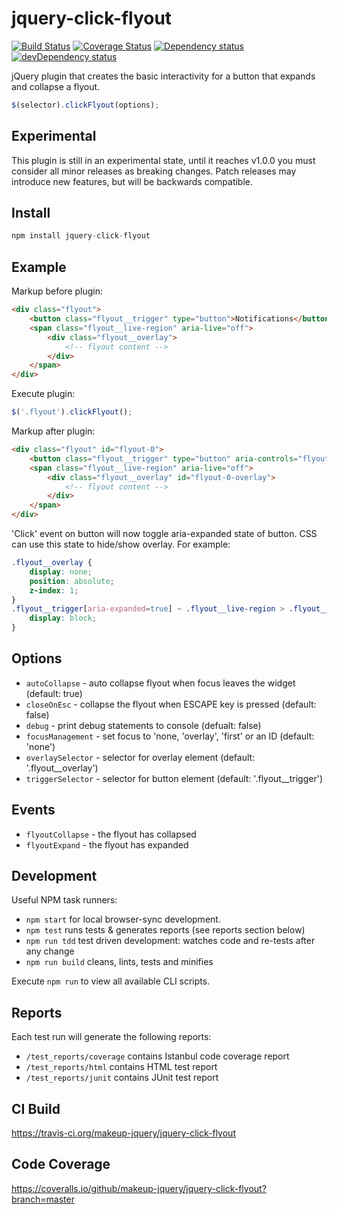 # jquery-click-flyout

<p>
    <a href="https://travis-ci.org/makeup-jquery/jquery-click-flyout"><img src="https://api.travis-ci.org/makeup-jquery/jquery-click-flyout.svg?branch=master" alt="Build Status" /></a>
    <a href='https://coveralls.io/github/makeup-jquery/jquery-click-flyout?branch=master'><img src='https://coveralls.io/repos/makeup-jquery/jquery-click-flyout/badge.svg?branch=master&service=github' alt='Coverage Status' /></a>
    <a href="https://david-dm.org/makeup-jquery/jquery-click-flyout"><img src="https://david-dm.org/makeup-jquery/jquery-click-flyout.svg" alt="Dependency status" /></a>
    <a href="https://david-dm.org/makeup-jquery/jquery-click-flyout#info=devDependencies"><img src="https://david-dm.org/makeup-jquery/jquery-click-flyout/dev-status.svg" alt="devDependency status" /></a>
</p>

jQuery plugin that creates the basic interactivity for a button that expands and collapse a flyout.

```js
$(selector).clickFlyout(options);
```

## Experimental

This plugin is still in an experimental state, until it reaches v1.0.0 you must consider all minor releases as breaking changes. Patch releases may introduce new features, but will be backwards compatible.

## Install

```js
npm install jquery-click-flyout
```

## Example

Markup before plugin:

```html
<div class="flyout">
    <button class="flyout__trigger" type="button">Notifications</button>
    <span class="flyout__live-region" aria-live="off">
        <div class="flyout__overlay">
            <!-- flyout content -->
        </div>
    </span>
</div>
```

Execute plugin:

```js
$('.flyout').clickFlyout();
```

Markup after plugin:

```html
<div class="flyout" id="flyout-0">
    <button class="flyout__trigger" type="button" aria-controls="flyout-0-overlay" aria-expanded="false">Notifications</button>
    <span class="flyout__live-region" aria-live="off">
        <div class="flyout__overlay" id="flyout-0-overlay">
            <!-- flyout content -->
        </div>
    </span>
</div>
```

'Click' event on button will now toggle aria-expanded state of button. CSS can use this state to hide/show overlay. For example:

```css
.flyout__overlay {
    display: none;
    position: absolute;
    z-index: 1;
}
.flyout__trigger[aria-expanded=true] ~ .flyout__live-region > .flyout__overlay {
    display: block;
}
```

## Options

* `autoCollapse` - auto collapse flyout when focus leaves the widget (default: true)
* `closeOnEsc` - collapse the flyout when ESCAPE key is pressed (default: false)
* `debug` - print debug statements to console (defualt: false)
* `focusManagement` - set focus to 'none, 'overlay', 'first' or an ID (default: 'none')
* `overlaySelector` - selector for overlay element (default: '.flyout__overlay')
* `triggerSelector` - selector for button element (default: '.flyout__trigger')

## Events

* `flyoutCollapse` - the flyout has collapsed
* `flyoutExpand` - the flyout has expanded

## Development

Useful NPM task runners:

* `npm start` for local browser-sync development.
* `npm test` runs tests & generates reports (see reports section below)
* `npm run tdd` test driven development: watches code and re-tests after any change
* `npm run build` cleans, lints, tests and minifies

Execute `npm run` to view all available CLI scripts.

## Reports

Each test run will generate the following reports:

* `/test_reports/coverage` contains Istanbul code coverage report
* `/test_reports/html` contains HTML test report
* `/test_reports/junit` contains JUnit test report

## CI Build

https://travis-ci.org/makeup-jquery/jquery-click-flyout

## Code Coverage

https://coveralls.io/github/makeup-jquery/jquery-click-flyout?branch=master
